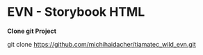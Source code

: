 # EVN - Storybook HTML 

**Clone git Project** 

git clone https://github.com/michihaidacher/tiamatec_wild_evn.git
